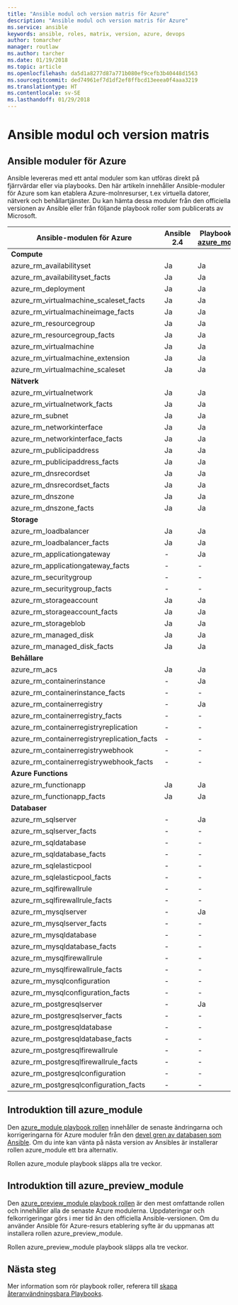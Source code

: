 ```yaml
---
title: "Ansible modul och version matris för Azure"
description: "Ansible modul och version matris för Azure"
ms.service: ansible
keywords: ansible, roles, matrix, version, azure, devops
author: tomarcher
manager: routlaw
ms.author: tarcher
ms.date: 01/19/2018
ms.topic: article
ms.openlocfilehash: da5d1a8277d87a771b080ef9cefb3b40448d1563
ms.sourcegitcommit: ded74961ef7d1df2ef8ffbcd13eeea0f4aaa3219
ms.translationtype: HT
ms.contentlocale: sv-SE
ms.lasthandoff: 01/29/2018
---
```

# <a name="ansible-module-and-version-matrix"></a>Ansible modul och version matris

## <a name="ansible-modules-for-azure"></a>Ansible moduler för Azure
Ansible levereras med ett antal moduler som kan utföras direkt på fjärrvärdar eller via playbooks.
Den här artikeln innehåller Ansible-moduler för Azure som kan etablera Azure-molnresurser, t.ex virtuella datorer, nätverk och behållartjänster. Du kan hämta dessa moduler från den officiella versionen av Ansible eller från följande playbook roller som publicerats av Microsoft.

| Ansible-modulen för Azure                   |  Ansible 2.4 |  Playbook roll [azure_module](#introduction-to-azuremodule) |  Playbook roll [azure_preview_module](#introduction-to-azurepreviewmodule) | 
|---------------------------------------------|--------------|-----------------------------|-------------------------------------| 
| **Compute**                    |           |                          |                                  | 
| azure_rm_availabilityset                    | Ja          | Ja                         | Ja                                 | 
| azure_rm_availabilityset_facts              | Ja          | Ja                         | Ja                                 | 
| azure_rm_deployment                         | Ja          | Ja                         | Ja                                 | 
| azure_rm_virtualmachine_scaleset_facts      | Ja          | Ja                         | Ja                                 | 
| azure_rm_virtualmachineimage_facts          | Ja          | Ja                         | Ja                                 | 
| azure_rm_resourcegroup                      | Ja          | Ja                         | Ja                                 | 
| azure_rm_resourcegroup_facts                | Ja          | Ja                         | Ja                                 | 
| azure_rm_virtualmachine                     | Ja          | Ja                         | Ja                                 | 
| azure_rm_virtualmachine_extension           | Ja          | Ja                         | Ja                                 | 
| azure_rm_virtualmachine_scaleset            | Ja          | Ja                         | Ja                                 | 
| **Nätverk**                    |           |                          |                                  | 
| azure_rm_virtualnetwork                     | Ja          | Ja                         | Ja                                 | 
| azure_rm_virtualnetwork_facts               | Ja          | Ja                         | Ja                                 | 
| azure_rm_subnet                             | Ja          | Ja                         | Ja                                 | 
| azure_rm_networkinterface                   | Ja          | Ja                         | Ja                                 | 
| azure_rm_networkinterface_facts             | Ja          | Ja                         | Ja                                 | 
| azure_rm_publicipaddress                    | Ja          | Ja                         | Ja                                 | 
| azure_rm_publicipaddress_facts              | Ja          | Ja                         | Ja                                 | 
| azure_rm_dnsrecordset                       | Ja          | Ja                         | Ja                                 | 
| azure_rm_dnsrecordset_facts                 | Ja          | Ja                         | Ja                                 | 
| azure_rm_dnszone                            | Ja          | Ja                         | Ja                                 | 
| azure_rm_dnszone_facts                      | Ja          | Ja                         | Ja                                 | 
| **Storage**                    |           |                          |                                  | 
| azure_rm_loadbalancer                       | Ja          | Ja                         | Ja                                 | 
| azure_rm_loadbalancer_facts                 | Ja          | Ja                         | Ja                                 | 
| azure_rm_applicationgateway                 | -            | Ja                         |                                     | 
| azure_rm_applicationgateway_facts           | -            | -                           | Ja                                 | 
| azure_rm_securitygroup                      | -            | -                           | Ja                                 | 
| azure_rm_securitygroup_facts                | -            | -                           | Ja                                 | 
| azure_rm_storageaccount                     | Ja          | Ja                         | Ja                                 | 
| azure_rm_storageaccount_facts               | Ja          | Ja                         | Ja                                 | 
| azure_rm_storageblob                        | Ja          | Ja                         | Ja                                 | 
| azure_rm_managed_disk                       | Ja          | Ja                         | Ja                                 | 
| azure_rm_managed_disk_facts                 | Ja          | Ja                         | Ja                                 | 
| **Behållare**                    |           |                          |                                  | 
| azure_rm_acs                                | Ja          | Ja                         | Ja                                 | 
| azure_rm_containerinstance                  | -            | Ja                        |                                     | 
| azure_rm_containerinstance_facts            | -            | -                           | Ja                                 | 
| azure_rm_containerregistry                  | -            | Ja                         | Ja                                 | 
| azure_rm_containerregistry_facts            | -            | -                           | Ja                                 | 
| azure_rm_containerregistryreplication       | -            | -                           | Ja                                 | 
| azure_rm_containerregistryreplication_facts | -            | -                           | Ja                                 | 
| azure_rm_containerregistrywebhook           | -            | -                           | Ja                                 | 
| azure_rm_containerregistrywebhook_facts     | -            | -                           | Ja                                 | 
| **Azure Functions**                    |           |                          |                                  | 
| azure_rm_functionapp                        | Ja          | Ja                         | Ja                                 | 
| azure_rm_functionapp_facts                  | Ja          | Ja                         | Ja                                 | 
| **Databaser**                    |           |                          |                                  | 
| azure_rm_sqlserver                          | -            | Ja                         | Ja                                 | 
| azure_rm_sqlserver_facts                    | -            | -                           | Ja                                 | 
| azure_rm_sqldatabase                        | -            | -                           | Ja                                 | 
| azure_rm_sqldatabase_facts                  | -            | -                           | Ja                                 | 
| azure_rm_sqlelasticpool                     | -            | -                           | Ja                                 | 
| azure_rm_sqlelasticpool_facts               | -            | -                           | Ja                                 | 
| azure_rm_sqlfirewallrule                    | -            | -                           | Ja                                 | 
| azure_rm_sqlfirewallrule_facts              | -            | -                           | Ja                                 | 
| azure_rm_mysqlserver                        | -            | Ja                         | Ja                                 | 
| azure_rm_mysqlserver_facts                  | -            | -                           | Ja                                 | 
| azure_rm_mysqldatabase                      | -            | -                           | Ja                                 | 
| azure_rm_mysqldatabase_facts                | -            | -                           | Ja                                 | 
| azure_rm_mysqlfirewallrule                  | -            | -                           | Ja                                 | 
| azure_rm_mysqlfirewallrule_facts            | -            | -                           | Ja                                 | 
| azure_rm_mysqlconfiguration                 | -            | -                           | Ja                                 | 
| azure_rm_mysqlconfiguration_facts           | -            | -                           | Ja                                 | 
| azure_rm_postgresqlserver                   | -            | Ja                         | Ja                                 | 
| azure_rm_postgresqlserver_facts             | -            | -                           | Ja                                 | 
| azure_rm_postgresqldatabase                 | -            | -                           | Ja                                 | 
| azure_rm_postgresqldatabase_facts           | -            | -                           | Ja                                 | 
| azure_rm_postgresqlfirewallrule             | -            | -                           | Ja                                 | 
| azure_rm_postgresqlfirewallrule_facts       | -            | -                           | Ja                                 | 
| azure_rm_postgresqlconfiguration            | -            | -                           | Ja                                 | 
| azure_rm_postgresqlconfiguration_facts      | -            | -                           | Ja                                 | 

## <a name="introduction-to-azuremodule"></a>Introduktion till azure_module
Den [azure_module playbook rollen](https://galaxy.ansible.com/Azure/azure_modules/) innehåller de senaste ändringarna och korrigeringarna för Azure moduler från den [devel gren av databasen som Ansible](https://github.com/ansible/ansible/tree/devel). Om du inte kan vänta på nästa version av Ansibles är installerar rollen azure_module ett bra alternativ.

Rollen azure_module playbook släpps alla tre veckor.

## <a name="introduction-to-azurepreviewmodule"></a>Introduktion till azure_preview_module
Den [azure_preview_module playbook rollen](https://galaxy.ansible.com/Azure/azure_preview_modules/) är den mest omfattande rollen och innehåller alla de senaste Azure modulerna. Uppdateringar och felkorrigeringar görs i mer tid än den officiella Ansible-versionen. Om du använder Ansible för Azure-resurs etablering syfte är du uppmanas att installera rollen azure_preview_module.

Rollen azure_preview_module playbook släpps alla tre veckor.

## <a name="next-steps"></a>Nästa steg
Mer information som rör playbook roller, referera till [skapa återanvändningsbara Playbooks](http://docs.ansible.com/ansible/latest/playbooks_reuse.html). 